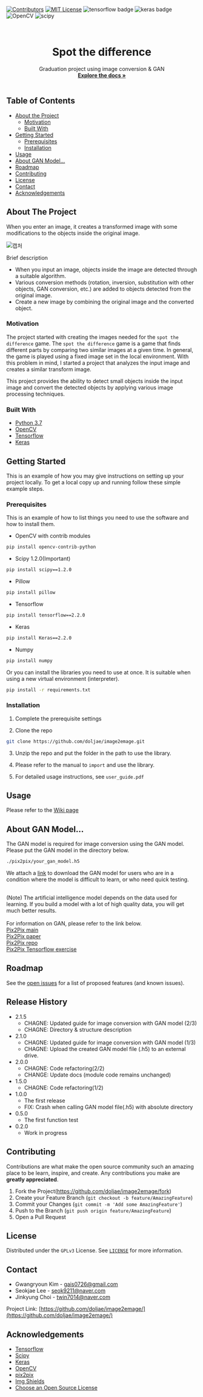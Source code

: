 
<!--
*** Thanks for checking out this README Template. If you have a suggestion that would
*** make this better, please fork the repo and create a pull request or simply open
*** an issue with the tag "enhancement".
*** Thanks again! Now go create something AMAZING! :D
-->


<!-- PROJECT SHIELDS -->
<!--
*** I'm using markdown "reference style" links for readability.
*** Reference links are enclosed in brackets [ ] instead of parentheses ( ).
*** See the bottom of this document for the declaration of the reference variables
*** for contributors-url, forks-url, etc. This is an optional, concise syntax you may use.
*** https://www.markdownguide.org/basic-syntax/#reference-style-links
-->

[![Contributors][contributors-shield]][contributors-url]
[![MIT License][license-shield]][license-url]
![tensorflow badge](https://img.shields.io/badge/tensorflow-2.2.0-blue)
![keras badge](https://img.shields.io/badge/keras-2.4.0-blue)
![OpenCV](https://img.shields.io/badge/OpenCV-1.2.0-brightgreen)
![scipy](https://img.shields.io/badge/scipy-1.2.0-brightgreen)


<!-- PROJECT LOGO -->
<br />
<p align="center">
<!--   <a href="https://github.com/othneildrew/Best-README-Template">
    <img src="images/logo.png" alt="Logo" width="80" height="80"> -->
  </a>

  <h1 align="center">Spot the difference</h1>

  <p align="center">
    Graduation project using image conversion & GAN
    <br />
    <a href="https://github.com/doljae/image2emage"><strong>Explore the docs »</strong></a>
    <br />
    <br />
<!--     <a href="https://github.com/othneildrew/Best-README-Template">View Demo</a>
    ·
    <a href="https://github.com/othneildrew/Best-README-Template/issues">Report Bug</a>
    ·
    <a href="https://github.com/othneildrew/Best-README-Template/issues">Request Feature</a> -->
  </p>
</p>



<!-- TABLE OF CONTENTS -->
## Table of Contents

* [About the Project](#about-the-project)
  * [Motivation](#motivation)
  * [Built With](#built-with)
* [Getting Started](#getting-started)
  * [Prerequisites](#prerequisites)
  * [Installation](#installation)
* [Usage](#usage)
* [About GAN Model...](#About-GAN-Model)
* [Roadmap](#roadmap)
* [Contributing](#contributing)
* [License](#license)
* [Contact](#contact)
* [Acknowledgements](#acknowledgements)



<!-- ABOUT THE PROJECT -->
## About The Project
When you enter an image, it creates a transformed image with some modifications to the objects inside the original image.<br>

![캡처](https://user-images.githubusercontent.com/37795866/85731582-9938af00-b735-11ea-8d78-994b6ef147bd.JPG)

Brief description
* When you input an image, objects inside the image are detected through a suitable algorithm.
* Various conversion methods (rotation, inversion, substitution with other objects, GAN conversion, etc.) are added to objects detected from the original image.
* Create a new image by combining the original image and the converted object.

### Motivation
The project started with creating the images needed for the `spot the difference` game. The `spot the difference` game is a game that finds different parts by comparing two similar images at a given time. In general, the game is played using a fixed image set in the local environment. With this problem in mind, I started a project that analyzes the input image and creates a similar transform image.

This project provides the ability to detect small objects inside the input image and convert the detected objects by applying various image processing techniques.

### Built With

* [Python 3.7](https://www.python.org/)
* [OpenCV](https://opencv.org/)
* [Tensorflow](https://www.tensorflow.org/?hl=ko)
* [Keras](https://keras.io/)


<!-- GETTING STARTED -->
## Getting Started

This is an example of how you may give instructions on setting up your project locally.
To get a local copy up and running follow these simple example steps.

### Prerequisites

This is an example of how to list things you need to use the software and how to install them.
* OpenCV with contrib modules
```sh
pip install opencv-contrib-python
```
* Scipy 1.2.0(Important)
```sh
pip install scipy==1.2.0
```
* Pillow
```sh
pip install pillow
```
* Tensorflow
```sh
pip install tensorflow==2.2.0
```
* Keras
```sh
pip install Keras==2.2.0
```
* Numpy
```sh
pip install numpy
```
Or you can install the libraries you need to use at once. It is suitable when using a new virtual environment (interpreter).
```sh
pip install -r requirements.txt
```

### Installation

1. Complete the prerequisite settings

2. Clone the repo
```sh
git clone https://github.com/doljae/image2emage.git
```
3. Unzip the repo and put the folder in the path to use the library.

4. Please refer to the manual to `import` and use the library.

5. For detailed usage instructions, see `user_guide.pdf`

<!-- USAGE EXAMPLES -->
## Usage
Please refer to the [Wiki page](https://github.com/doljae/convert_image_maker/wiki)

## About GAN Model...
The GAN model is required for image conversion using the GAN model. Please put the GAN model in the directory below.
```sh
./pix2pix/your_gan_model.h5
```
We attach a [link](https://drive.google.com/file/d/1Qhoa712WZGNe0QfIPoHS5sAfJBD1PQqd/view?usp=sharing) to download the GAN model for users who are in a condition where the model is difficult to learn, or who need quick testing.<br><br>

(Note) The artificial intelligence model depends on the data used for learning.
If you build a model with a lot of high quality data, you will get much better results.<br><br>
For information on GAN, please refer to the link below.
<br>
[Pix2Pix main](https://phillipi.github.io/pix2pix/)<br>
[Pix2Pix paper](https://arxiv.org/abs/1611.07004)<br>
[Pix2Pix repo](https://github.com/phillipi/pix2pix)<br>
[Pix2Pix Tensorflow exercise](https://www.tensorflow.org/tutorials/generative/pix2pix)<br>






<!-- ROADMAP -->
## Roadmap

See the [open issues](https://github.com/doljae/image2emage/issues) for a list of proposed features (and known issues).




## Release History
* 2.1.5
    * CHAGNE: Updated guide for image conversion with GAN model (2/3)
    * CHAGNE: Directory & structure description
* 2.1.0
    * CHAGNE: Updated guide for image conversion with GAN model (1/3)
    * CHAGNE: Upload the created GAN model file (.h5) to an external drive.
* 2.0.0
    * CHAGNE: Code refactoring(2/2)
    * CHANGE: Update docs (module code remains unchanged)
* 1.5.0
    * CHAGNE: Code refactoring(1/2)
* 1.0.0
    * The first release
    * FIX: Crash when calling GAN model file(.h5) with absolute directory
* 0.5.0
    * The first function test
* 0.2.0
    * Work in progress


<!-- CONTRIBUTING -->
## Contributing

Contributions are what make the open source community such an amazing place to be learn, inspire, and create. Any contributions you make are **greatly appreciated**.

1. Fork the Project(<https://github.com/doljae/image2emage/fork>)
2. Create your Feature Branch (`git checkout -b feature/AmazingFeature`)
3. Commit your Changes (`git commit -m 'Add some AmazingFeature'`)
4. Push to the Branch (`git push origin feature/AmazingFeature`)
5. Open a Pull Request



<!-- LICENSE -->
## License

Distributed under the `GPLv3` License. See [`LICENSE`](https://github.com/doljae/image2emage/blob/master/LICENSE.md) for more information.



<!-- CONTACT -->
## Contact
* Gwangryoun Kim - gais0726@gmail.com
* Seokjae Lee - seok9211@naver.com
* Jinkyung Choi - twin7014@naver.com


Project Link: [https://github.com/doljae/image2emage/](https://github.com/doljae/image2emage/)



<!-- ACKNOWLEDGEMENTS -->
## Acknowledgements
* [Tensorflow](https://github.com/tensorflow/tensorflow)
* [Scipy](https://github.com/scipy/scipy)
* [Keras](https://github.com/keras-team/keras)
* [OpenCV](https://github.com/opencv/opencv)
* [pix2pix](https://github.com/phillipi/pix2pix)
* [Img Shields](https://shields.io)
* [Choose an Open Source License](https://choosealicense.com)





<!-- MARKDOWN LINKS & IMAGES -->
<!-- https://www.markdownguide.org/basic-syntax/#reference-style-links -->
[contributors-shield]: https://img.shields.io/github/contributors/othneildrew/Best-README-Template.svg?style=flat-square
[contributors-url]: https://github.com/othneildrew/Best-README-Template/graphs/contributors
[forks-shield]: https://img.shields.io/github/forks/othneildrew/Best-README-Template.svg?style=flat-square
[forks-url]: https://github.com/othneildrew/Best-README-Template/network/members
[stars-shield]: https://img.shields.io/github/stars/othneildrew/Best-README-Template.svg?style=flat-square
[stars-url]: https://github.com/othneildrew/Best-README-Template/stargazers
[issues-shield]: https://img.shields.io/github/issues/othneildrew/Best-README-Template.svg?style=flat-square
[issues-url]: https://github.com/othneildrew/Best-README-Template/issues
[license-shield]: https://img.shields.io/github/license/othneildrew/Best-README-Template.svg?style=flat-square
[license-url]: https://github.com/othneildrew/Best-README-Template/blob/master/LICENSE.txt
[linkedin-shield]: https://img.shields.io/badge/-LinkedIn-black.svg?style=flat-square&logo=linkedin&colorB=555
[linkedin-url]: https://linkedin.com/in/othneildrew
[product-screenshot]: images/screenshot.png
